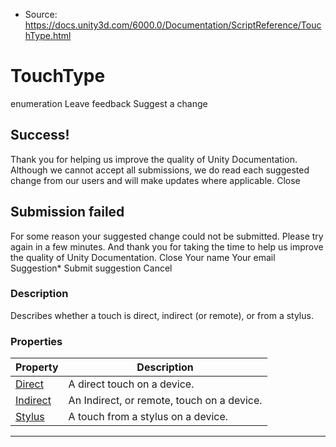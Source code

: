 * Source: https://docs.unity3d.com/6000.0/Documentation/ScriptReference/TouchType.html

# TouchType
enumeration
Leave feedback
Suggest a change
## Success!
Thank you for helping us improve the quality of Unity Documentation. Although we cannot accept all submissions, we do read each suggested change from our users and will make updates where applicable.
Close
## Submission failed
For some reason your suggested change could not be submitted. Please <a>try again</a> in a few minutes. And thank you for taking the time to help us improve the quality of Unity Documentation.
Close
Your name Your email Suggestion* Submit suggestion
Cancel
### Description
Describes whether a touch is direct, indirect (or remote), or from a stylus.
### Properties
Property | Description  
---|---  
[Direct](https://docs.unity3d.com/6000.0/Documentation/ScriptReference/TouchType.Direct.html) | A direct touch on a device.  
[Indirect](https://docs.unity3d.com/6000.0/Documentation/ScriptReference/TouchType.Indirect.html) | An Indirect, or remote, touch on a device.  
[Stylus](https://docs.unity3d.com/6000.0/Documentation/ScriptReference/TouchType.Stylus.html) | A touch from a stylus on a device.  
* * *
